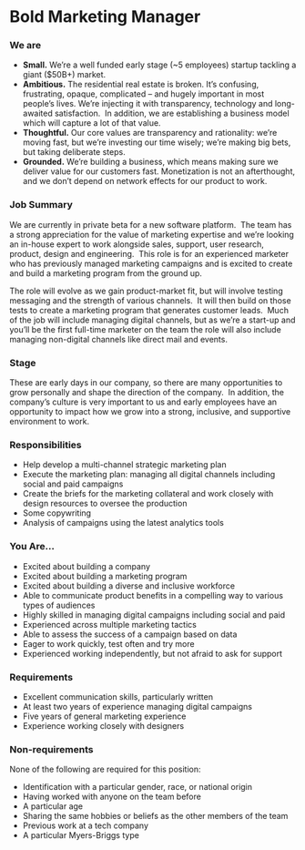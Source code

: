 # Bold Marketing Manager

### **We are**
 
- **Small.** We’re a well funded early stage (~5 employees) startup tackling a giant ($50B+) market. 
- **Ambitious.** The residential real estate is broken. It’s confusing, frustrating, opaque, complicated – and hugely important in most people’s lives. We’re injecting it with transparency, technology and long-awaited satisfaction.  In addition, we are establishing a business model which will capture a lot of that value. 
- **Thoughtful.** Our core values are transparency and rationality: we’re moving fast, but we’re investing our time wisely; we’re making big bets, but taking deliberate steps.  
- **Grounded.** We’re building a business, which means making sure we deliver value for our customers fast. Monetization is not an afterthought, and we don’t depend on network effects for our product to work. 

### **Job Summary**
We are currently in private beta for a new software platform.  The team has a strong appreciation for the value of marketing expertise and we’re looking an in-house expert to work alongside sales, support, user research, product, design and engineering.  This role is for an experienced marketer who has previously managed marketing campaigns and is excited to create and build a marketing program from the ground up.   

The role will evolve as we gain product-market fit, but will involve testing messaging and the strength of various channels.  It will then build on those tests to create a marketing program that generates customer leads.  Much of the job will include managing digital channels, but as we’re a start-up and you’ll be the first full-time marketer on the team the role will also include managing non-digital channels like direct mail and events.  

### **Stage**
These are early days in our company, so there are many opportunities to grow personally and shape the direction of the company.  In addition, the company’s culture is very important to us and early employees have an opportunity to impact how we grow into a strong, inclusive, and supportive environment to work.

### **Responsibilities**
- Help develop a multi-channel strategic marketing plan 
- Execute the marketing plan: managing all digital channels including social and paid campaigns 
- Create the briefs for the marketing collateral and work closely with design resources to oversee the production 
- Some copywriting 
- Analysis of campaigns using the latest analytics tools 

### **You Are...**
- Excited about building a company 
- Excited about building a marketing program 
- Excited about building a diverse and inclusive workforce 
- Able to communicate product benefits in a compelling way to various types of audiences  
- Highly skilled in managing digital campaigns including social and paid  
- Experienced across multiple marketing tactics 
- Able to assess the success of a campaign based on data 
- Eager to work quickly, test often and try more 
- Experienced working independently, but not afraid to ask for support 

### **Requirements**
- Excellent communication skills, particularly written 
- At least two years of experience managing digital campaigns 
- Five years of general marketing experience 
- Experience working closely with designers 

### **Non-requirements**
None of the following are required for this position:

- Identification with a particular gender, race, or national origin 
- Having worked with anyone on the team before 
- A particular age 
- Sharing the same hobbies or beliefs as the other members of the team 
- Previous work at a tech company
- A particular Myers-Briggs type
